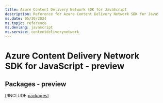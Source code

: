 ```yaml
---
title: Azure Content Delivery Network SDK for JavaScript
description: Reference for Azure Content Delivery Network SDK for JavaScript
ms.date: 05/30/2024
ms.topic: reference
ms.devlang: javascript
ms.service: contentdeliverynetwork
---
```

# Azure Content Delivery Network SDK for JavaScript - preview
## Packages - preview
[!INCLUDE [packages](content-delivery-network-index.md)]